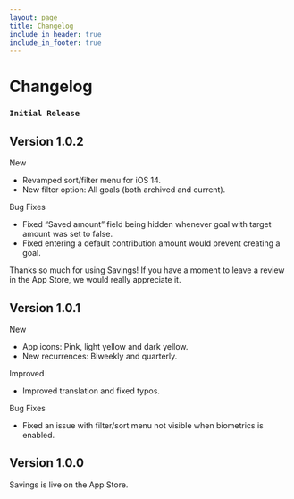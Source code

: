 ```yaml
---
layout: page
title: Changelog
include_in_header: true
include_in_footer: true
---
```


# Changelog

### `Initial Release`

## **Version 1.0.2**

New

- Revamped sort/filter menu for iOS 14.
- New filter option: All goals (both archived and current).

Bug Fixes

- Fixed “Saved amount” field being hidden whenever goal with target amount was set to false.
- Fixed entering a default contribution amount would prevent creating a goal.

Thanks so much for using Savings! If you have a moment to leave a review in the App Store, we would really appreciate it.

## **Version 1.0.1**

New

- App icons: Pink, light yellow and dark yellow.
- New recurrences: Biweekly and quarterly.

Improved

- Improved translation and fixed typos.

Bug Fixes

- Fixed an issue with filter/sort menu not visible when biometrics is enabled.

## **Version 1.0.0**

Savings is live on the App Store.
